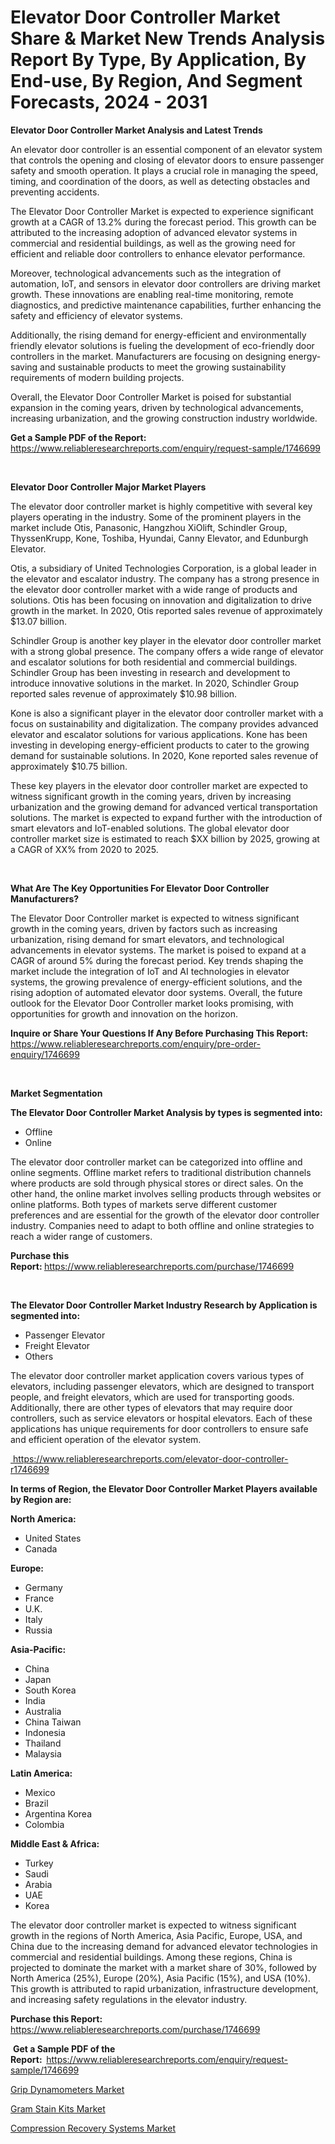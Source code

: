 <p><h1>Elevator Door Controller Market Share & Market New Trends Analysis Report By Type, By Application, By End-use, By Region, And Segment Forecasts, 2024 - 2031</h1></p><p><strong>Elevator Door Controller Market Analysis and Latest Trends</strong></p>
<p><p>An elevator door controller is an essential component of an elevator system that controls the opening and closing of elevator doors to ensure passenger safety and smooth operation. It plays a crucial role in managing the speed, timing, and coordination of the doors, as well as detecting obstacles and preventing accidents.</p><p>The Elevator Door Controller Market is expected to experience significant growth at a CAGR of 13.2% during the forecast period. This growth can be attributed to the increasing adoption of advanced elevator systems in commercial and residential buildings, as well as the growing need for efficient and reliable door controllers to enhance elevator performance.</p><p>Moreover, technological advancements such as the integration of automation, IoT, and sensors in elevator door controllers are driving market growth. These innovations are enabling real-time monitoring, remote diagnostics, and predictive maintenance capabilities, further enhancing the safety and efficiency of elevator systems.</p><p>Additionally, the rising demand for energy-efficient and environmentally friendly elevator solutions is fueling the development of eco-friendly door controllers in the market. Manufacturers are focusing on designing energy-saving and sustainable products to meet the growing sustainability requirements of modern building projects.</p><p>Overall, the Elevator Door Controller Market is poised for substantial expansion in the coming years, driven by technological advancements, increasing urbanization, and the growing construction industry worldwide.</p></p>
<p><strong>Get a Sample PDF of the Report:&nbsp;</strong> <a href="https://www.reliableresearchreports.com/enquiry/request-sample/1746699">https://www.reliableresearchreports.com/enquiry/request-sample/1746699</a></p>
<p>&nbsp;</p>
<p><strong>Elevator Door Controller Major Market Players</strong></p>
<p><p>The elevator door controller market is highly competitive with several key players operating in the industry. Some of the prominent players in the market include Otis, Panasonic, Hangzhou XiOlift, Schindler Group, ThyssenKrupp, Kone, Toshiba, Hyundai, Canny Elevator, and Edunburgh Elevator.</p><p>Otis, a subsidiary of United Technologies Corporation, is a global leader in the elevator and escalator industry. The company has a strong presence in the elevator door controller market with a wide range of products and solutions. Otis has been focusing on innovation and digitalization to drive growth in the market. In 2020, Otis reported sales revenue of approximately $13.07 billion.</p><p>Schindler Group is another key player in the elevator door controller market with a strong global presence. The company offers a wide range of elevator and escalator solutions for both residential and commercial buildings. Schindler Group has been investing in research and development to introduce innovative solutions in the market. In 2020, Schindler Group reported sales revenue of approximately $10.98 billion.</p><p>Kone is also a significant player in the elevator door controller market with a focus on sustainability and digitalization. The company provides advanced elevator and escalator solutions for various applications. Kone has been investing in developing energy-efficient products to cater to the growing demand for sustainable solutions. In 2020, Kone reported sales revenue of approximately $10.75 billion.</p><p>These key players in the elevator door controller market are expected to witness significant growth in the coming years, driven by increasing urbanization and the growing demand for advanced vertical transportation solutions. The market is expected to expand further with the introduction of smart elevators and IoT-enabled solutions. The global elevator door controller market size is estimated to reach $XX billion by 2025, growing at a CAGR of XX% from 2020 to 2025.</p></p>
<p>&nbsp;</p>
<p><strong>What Are The Key Opportunities For Elevator Door Controller Manufacturers?</strong></p>
<p><p>The Elevator Door Controller market is expected to witness significant growth in the coming years, driven by factors such as increasing urbanization, rising demand for smart elevators, and technological advancements in elevator systems. The market is poised to expand at a CAGR of around 5% during the forecast period. Key trends shaping the market include the integration of IoT and AI technologies in elevator systems, the growing prevalence of energy-efficient solutions, and the rising adoption of automated elevator door systems. Overall, the future outlook for the Elevator Door Controller market looks promising, with opportunities for growth and innovation on the horizon.</p></p>
<p><strong>Inquire or Share Your Questions If Any Before Purchasing This Report:</strong> <a href="https://www.reliableresearchreports.com/enquiry/pre-order-enquiry/1746699">https://www.reliableresearchreports.com/enquiry/pre-order-enquiry/1746699</a></p>
<p>&nbsp;</p>
<p><strong>Market Segmentation</strong></p>
<p><strong>The Elevator Door Controller Market Analysis by types is segmented into:</strong></p>
<p><ul><li>Offline</li><li>Online</li></ul></p>
<p><p>The elevator door controller market can be categorized into offline and online segments. Offline market refers to traditional distribution channels where products are sold through physical stores or direct sales. On the other hand, the online market involves selling products through websites or online platforms. Both types of markets serve different customer preferences and are essential for the growth of the elevator door controller industry. Companies need to adapt to both offline and online strategies to reach a wider range of customers.</p></p>
<p><strong>Purchase this Report:&nbsp;</strong><a href="https://www.reliableresearchreports.com/purchase/1746699">https://www.reliableresearchreports.com/purchase/1746699</a></p>
<p>&nbsp;</p>
<p><strong>The Elevator Door Controller Market Industry Research by Application is segmented into:</strong></p>
<p><ul><li>Passenger Elevator</li><li>Freight Elevator</li><li>Others</li></ul></p>
<p><p>The elevator door controller market application covers various types of elevators, including passenger elevators, which are designed to transport people, and freight elevators, which are used for transporting goods. Additionally, there are other types of elevators that may require door controllers, such as service elevators or hospital elevators. Each of these applications has unique requirements for door controllers to ensure safe and efficient operation of the elevator system.</p></p>
<p><a href="https://www.reliableresearchreports.com/elevator-door-controller-r1746699">&nbsp;https://www.reliableresearchreports.com/elevator-door-controller-r1746699</a></p>
<p><strong>In terms of Region, the Elevator Door Controller Market Players available by Region are:</strong></p>
<p>
    <p> <strong> North America: </strong>
        <ul>
            <li>United States</li>
            <li>Canada</li>
        </ul>
        </p> 
    <p> <strong> Europe: </strong>
        <ul>
            <li>Germany</li>
            <li>France</li>
            <li>U.K.</li>
            <li>Italy</li>
            <li>Russia</li>
        </ul>
        </p> 
    <p> <strong> Asia-Pacific: </strong>
        <ul>
            <li>China</li>
            <li>Japan</li>
            <li>South Korea</li>
            <li>India</li>
            <li>Australia</li>
            <li>China Taiwan</li>
            <li>Indonesia</li>
            <li>Thailand</li>
            <li>Malaysia</li>
        </ul>
        </p> 
    <p> <strong> Latin America: </strong>
        <ul>
            <li>Mexico</li>
            <li>Brazil</li>
            <li>Argentina Korea</li>
            <li>Colombia</li>
        </ul>
        </p> 
    <p> <strong> Middle East & Africa: </strong>
        <ul>
            <li>Turkey</li>
            <li>Saudi</li>
            <li>Arabia</li>
            <li>UAE</li>
            <li>Korea</li>
        </ul>
    </p>
    </p>
<p><p>The elevator door controller market is expected to witness significant growth in the regions of North America, Asia Pacific, Europe, USA, and China due to the increasing demand for advanced elevator technologies in commercial and residential buildings. Among these regions, China is projected to dominate the market with a market share of 30%, followed by North America (25%), Europe (20%), Asia Pacific (15%), and USA (10%). This growth is attributed to rapid urbanization, infrastructure development, and increasing safety regulations in the elevator industry.</p></p>
<p><strong>Purchase this Report: </strong><a href="https://www.reliableresearchreports.com/purchase/1746699">https://www.reliableresearchreports.com/purchase/1746699</a></p>
<p>&nbsp;<strong>Get a Sample PDF of the Report:&nbsp;&nbsp;</strong><a href="https://www.reliableresearchreports.com/enquiry/request-sample/1746699">https://www.reliableresearchreports.com/enquiry/request-sample/1746699</a></p>
<p><strong></strong></p>
<p><p><a href="https://www.linkedin.com/pulse/analyzing-grip-dynamometers-market-global-industry-perspective-msdge?trackingId=Mx9TzNQ%2BoTwuKHkAwA9NAA%3D%3D">Grip Dynamometers Market</a></p><p><a href="https://www.linkedin.com/pulse/gram-stain-kits-market-size-cagr-trends-2024-2030-stokks-t8ryf?trackingId=n7FQEe9EOBYBf%2BHqRKBdng%3D%3D">Gram Stain Kits Market</a></p><p><a href="https://www.linkedin.com/pulse/compression-recovery-systems-market-size-cagr-trends-2024-2030-npjse?trackingId=YxVh0OGKZxKWt9kF1NnTAg%3D%3D">Compression Recovery Systems Market</a></p></p>